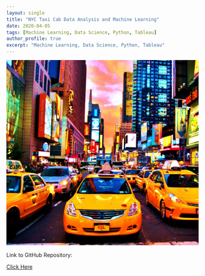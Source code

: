 ```yaml
---
layout: single
title: "NYC Taxi Cab Data Analysis and Machine Learning"
date: 2020-04-05
tags: [Machine Learning, Data Science, Python, Tableau]
author_profile: true
excerpt: "Machine Learning, Data Science, Python, Tableau"
---
```

![New York City Yellow Taxi Cabs](/images/yellow_taxi_cab.jpg "NYC Taxi Cab Data Analysis and Machine Learning")

Link to GitHub Repository:

[Click Here](https://github.com/davidsuffolk/NYC-Taxi-Cab-Analysis-in-Python-and-Tableau)
